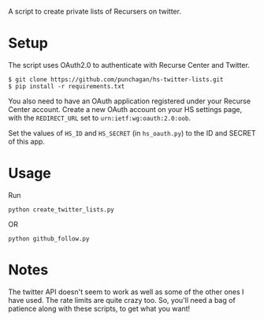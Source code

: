 A script to create private lists of Recursers on twitter.

# Setup

The script uses OAuth2.0 to authenticate with Recurse Center and Twitter.

    $ git clone https://github.com/punchagan/hs-twitter-lists.git
    $ pip install -r requirements.txt

You also need to have an OAuth application registered under your Recurse Center
account. Create a new OAuth account on your HS settings page, with the
`REDIRECT_URL` set to `urn:ietf:wg:oauth:2.0:oob`.

Set the values of `HS_ID` and `HS_SECRET` (in `hs_oauth.py`) to the ID and
SECRET of this app.

# Usage

Run

    python create_twitter_lists.py

OR

    python github_follow.py

# Notes

The twitter API doesn't seem to work as well as some of the other ones I have
used.  The rate limits are quite crazy too.  So, you'll need a bag of patience
along with these scripts, to get what you want!
